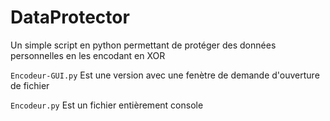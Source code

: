 # DataProtector
Un simple script en python permettant de protéger des données personnelles en les encodant en XOR

`Encodeur-GUI.py` Est une version avec une fenètre de demande d'ouverture de fichier

`Encodeur.py` Est un fichier entièrement console
